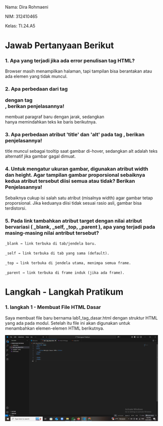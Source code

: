 Nama: Dira Rohmaeni 



NIM: 312410465



Kelas: TI.24.A5



# Jawab Pertanyaan Berikut



### 1. Apa yang terjadi jika ada error penulisan tag HTML?



Browser masih menampilkan halaman, tapi tampilan bisa berantakan atau ada elemen yang tidak muncul.



### 2. Apa perbedaan dari tag<p> dengan tag<br>, berikan penjelasannya!


<p> membuat paragraf baru dengan jarak, sedangkan <br> hanya memindahkan teks ke baris berikutnya.

    
### 3. Apa perbedaan atribut 'title' dan 'alt' pada tag <img>, berikan penjelasannya!


title muncul sebagai tooltip saat gambar di-hover, sedangkan alt adalah teks alternatif jika gambar gagal dimuat.


### 4. Untuk mengatur ukuran gambar, digunakan atribut width dan height. Agar tampilan gambar proporsional sebaiknya kedua atribut tersebut diisi semua atau tidak? Berikan Penjelasannya!

Sebaiknya cukup isi salah satu atribut (misalnya width) agar gambar tetap proporsional. Jika keduanya diisi tidak sesuai rasio asli, gambar bisa terdistorsi.


### 5. Pada link tambahkan atribut target dengan nilai atribut bervariasi ( _blank, _self, _top, _parent ), apa yang terjadi pada masing-masing nilai antribut tersebut?

    _blank → link terbuka di tab/jendela baru.

    _self → link terbuka di tab yang sama (default).

    _top → link terbuka di jendela utama, menimpa semua frame.

    _parent → link terbuka di frame induk (jika ada frame).


# Langkah - Langkah Pratikum


### 1. langkah 1 - Membuat File HTML Dasar
Saya membuat file baru bernama lab1_tag_dasar.html dengan struktur HTML yang ada pada modul.
Setelah itu file ini akan digunakan untuk menambahkan elemen-elemen HTML berikutnya.


![Struktur HTML Dasar](https://github.com/dirarohmaeni/Lab1Web/blob/5b53c1b0eb8bd30c60e78e7e516dba0d4139a5e1/langkah%201.png)


